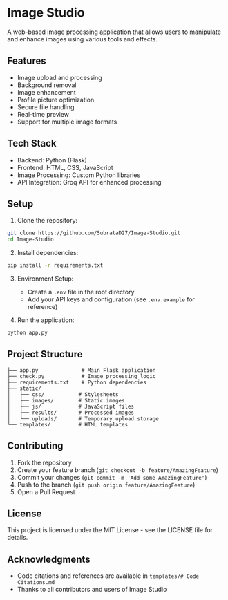 # Image Studio

A web-based image processing application that allows users to manipulate and enhance images using various tools and effects.

## Features

- Image upload and processing
- Background removal
- Image enhancement
- Profile picture optimization
- Secure file handling
- Real-time preview
- Support for multiple image formats

## Tech Stack

- Backend: Python (Flask)
- Frontend: HTML, CSS, JavaScript
- Image Processing: Custom Python libraries
- API Integration: Groq API for enhanced processing

## Setup

1. Clone the repository:
```bash
git clone https://github.com/SubrataD27/Image-Studio.git
cd Image-Studio
```

2. Install dependencies:
```bash
pip install -r requirements.txt
```

3. Environment Setup:
   - Create a `.env` file in the root directory
   - Add your API keys and configuration (see `.env.example` for reference)

4. Run the application:
```bash
python app.py
```

## Project Structure

```plaintext
├── app.py              # Main Flask application
├── check.py            # Image processing logic
├── requirements.txt    # Python dependencies
├── static/            
│   ├── css/           # Stylesheets
│   ├── images/        # Static images
│   ├── js/            # JavaScript files
│   ├── results/       # Processed images
│   └── uploads/       # Temporary upload storage
└── templates/         # HTML templates
```

## Contributing

1. Fork the repository
2. Create your feature branch (`git checkout -b feature/AmazingFeature`)
3. Commit your changes (`git commit -m 'Add some AmazingFeature'`)
4. Push to the branch (`git push origin feature/AmazingFeature`)
5. Open a Pull Request

## License

This project is licensed under the MIT License - see the LICENSE file for details.

## Acknowledgments

- Code citations and references are available in `templates/# Code Citations.md`
- Thanks to all contributors and users of Image Studio
